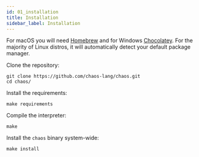 ```yaml
---
id: 01_installation
title: Installation
sidebar_label: Installation
---
```


For macOS you will need [Homebrew](https://brew.sh/) and for Windows [Chocolatey](https://chocolatey.org/).
For the majority of Linux distros, it will automatically detect your default package manager.

Clone the repository:
```
git clone https://github.com/chaos-lang/chaos.git
cd chaos/
```

Install the requirements:

```
make requirements
```

Compile the interpreter:

```
make
```

Install the `chaos` binary system-wide:

```
make install
```
